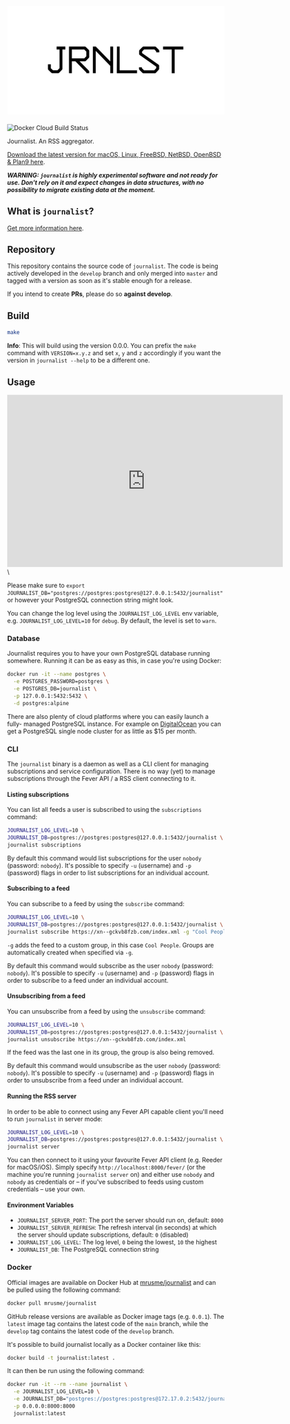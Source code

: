 ![journalist](documentation/journalist.png)
-------------------------------------------

![Docker Cloud Build Status](https://img.shields.io/docker/cloud/build/mrusme/journalist)

Journalist. An RSS aggregator.

[Download the latest version for macOS, Linux, FreeBSD, NetBSD, OpenBSD & Plan9 here](https://github.com/mrusme/journalist/releases/latest).

***WARNING: `journalist` is highly experimental software and not ready for use. 
Don't rely on it and expect changes in data structures, with no 
possibility to migrate existing data at the moment.***

## What is `journalist`?

[Get more information here](https://マリウス.com/journalist-an-rss-aggregator/).

## Repository

This repository contains the source code of `journalist`. The code is being 
actively developed in the `develop` branch and only merged into `master` and 
tagged with a version as soon as it's stable enough for a release. 

If you intend to create **PRs**, please do so **against develop**.

## Build

```sh
make
```

**Info**: This will build using the version 0.0.0. You can prefix the `make` 
command with `VERSION=x.y.z` and set `x`, `y` and `z` accordingly if you want 
the version in `journalist --help` to be a different one.


## Usage

<iframe src="https://player.vimeo.com/video/498907228" width="640" height="400" frameborder="0" allow="autoplay; fullscreen" allowfullscreen></iframe>
 \
 

Please make sure to 
`export JOURNALIST_DB="postgres://postgres:postgres@127.0.0.1:5432/journalist"` 
or however your PostgreSQL connection string might look.

You can change the log level using the `JOURNALIST_LOG_LEVEL` env variable,
e.g. `JOURNALIST_LOG_LEVEL=10` for `debug`. By default, the level is set to 
`warn`.

### Database

Journalist requires you to have your own PostgreSQL database running somewhere.
Running it can be as easy as this, in case you're using Docker:

```sh
docker run -it --name postgres \
  -e POSTGRES_PASSWORD=postgres \
  -e POSTGRES_DB=journalist \
  -p 127.0.0.1:5432:5432 \
  -d postgres:alpine
```

There are also plenty of cloud platforms where you can easily launch a fully-
managed PostgreSQL instance. For example on 
[DigitalOcean](https://m.do.co/c/9d1b223a47bc) you can get a PostgreSQL single
node cluster for as little as $15 per month.


### CLI

The `journalist` binary is a daemon as well as a CLI client for managing 
subscriptions and service configuration. There is no way (yet) to manage
subscriptions through the Fever API / a RSS client connecting to it.


#### Listing subscriptions

You can list all feeds a user is subscribed to using the `subscriptions`
command:

```sh
JOURNALIST_LOG_LEVEL=10 \
JOURNALIST_DB=postgres://postgres:postgres@127.0.0.1:5432/journalist \
journalist subscriptions
```

By default this command would list subscriptions for the user `nobody` 
(password: `nobody`). It's possible to specify `-u` (username) and `-p` 
(password) flags in order to list subscriptions for an individual 
account.


#### Subscribing to a feed

You can subscribe to a feed by using the `subscribe` command:

```sh
JOURNALIST_LOG_LEVEL=10 \
JOURNALIST_DB=postgres://postgres:postgres@127.0.0.1:5432/journalist \
journalist subscribe https://xn--gckvb8fzb.com/index.xml -g "Cool People"
```

`-g` adds the feed to a custom group, in this case `Cool People`. Groups are 
automatically created when specified via `-g`.

By default this command would subscribe as the user `nobody` 
(password: `nobody`). It's possible to specify `-u` (username) and `-p` 
(password) flags in order to subscribe to a feed under an individual account.


#### Unsubscribing from a feed

You can unsubscribe from a feed by using the `unsubscribe` command:

```sh
JOURNALIST_LOG_LEVEL=10 \
JOURNALIST_DB=postgres://postgres:postgres@127.0.0.1:5432/journalist \
journalist unsubscribe https://xn--gckvb8fzb.com/index.xml
```

If the feed was the last one in its group, the group is also being removed.

By default this command would unsubscribe as the user `nobody` 
(password: `nobody`). It's possible to specify `-u` (username) and `-p` 
(password) flags in order to unsubscribe from a feed under an individual 
account.


#### Running the RSS server

In order to be able to connect using any Fever API capable client you'll need
to run `journalist` in server mode:

```sh
JOURNALIST_LOG_LEVEL=10 \
JOURNALIST_DB=postgres://postgres:postgres@127.0.0.1:5432/journalist \
journalist server
```

You can then connect to it using your favourite Fever API client (e.g. Reeder
for macOS/iOS). Simply specify `http://localhost:8000/fever/` (or the machine you're
running `journalist server` on) and either use `nobody` and `nobody` as 
credentials or – if you've subscribed to feeds using custom credentials – use
your own.

#### Environment Variables

- `JOURNALIST_SERVER_PORT`: The port the server should run on, default: `8000`
- `JOURNALIST_SERVER_REFRESH`: The refresh interval (in seconds) at which the 
  server should update subscriptions, default: `0` (disabled)
- `JOURNALIST_LOG_LEVEL`: The log level, `0` being the lowest, `10` the highest
- `JOURNALIST_DB`: The PostgreSQL connection string

### Docker

Official images are available on Docker Hub at 
[mrusme/journalist](https://hub.docker.com/r/mrusme/journalist) 
and can be pulled using the following command:

```sh
docker pull mrusme/journalist
```

GitHub release versions are available as Docker image tags (e.g. `0.0.1`). 
The `latest` image tag contains the latest code of the `main` branch, while the
`develop` tag contains the latest code of the `develop` branch.

It's possible to build journalist locally as a Docker container like this:

```sh
docker build -t journalist:latest . 
```

It can then be run using the following command:

```sh
docker run -it --rm --name journalist \
  -e JOURNALIST_LOG_LEVEL=10 \
  -e JOURNALIST_DB="postgres://postgres:postgres@172.17.0.2:5432/journalist" \
  -p 0.0.0.0:8000:8000
  journalist:latest
```
